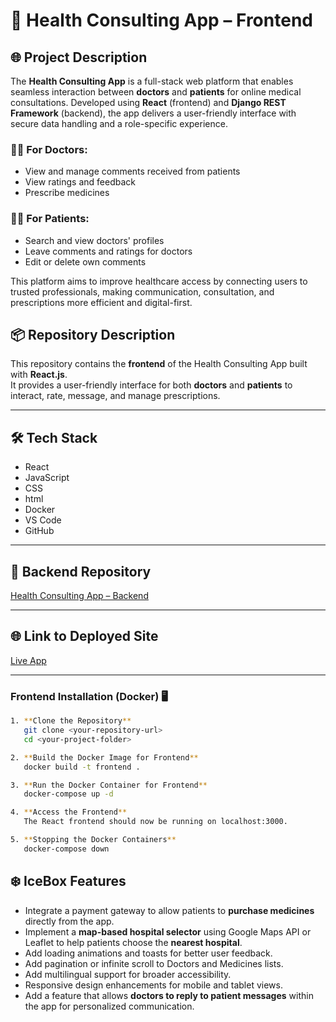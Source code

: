 # 🏥 Health Consulting App – Frontend

## 🌐 Project Description

The **Health Consulting App** is a full-stack web platform that enables seamless interaction between **doctors** and **patients** for online medical consultations. Developed using **React** (frontend) and **Django REST Framework** (backend), the app delivers a user-friendly interface with secure data handling and a role-specific experience.

### 👨‍⚕️ For Doctors:
- View and manage comments received from patients
- View ratings and feedback
- Prescribe medicines

### 🧑‍💼 For Patients:
- Search and view doctors' profiles
- Leave comments and ratings for doctors
- Edit or delete own comments

This platform aims to improve healthcare access by connecting users to trusted professionals, making communication, consultation, and prescriptions more efficient and digital-first.

## 📦 Repository Description
This repository contains the **frontend** of the Health Consulting App built with **React.js**.  
It provides a user-friendly interface for both **doctors** and **patients** to interact, rate, message, and manage prescriptions.

---

## 🛠 Tech Stack

- React
- JavaScript
- CSS 
- html
- Docker
- VS Code
- GitHub


---

## 🔗 Backend Repository
[Health Consulting App – Backend](https://github.com/Ahad-amj/backend-health-consulting)

---

## 🌐 Link to Deployed Site
[Live App](http://localhost:5173/)

---

### Frontend Installation (Docker) 🖥️

```bash
1. **Clone the Repository**  
   git clone <your-repository-url>  
   cd <your-project-folder>

2. **Build the Docker Image for Frontend**  
   docker build -t frontend .

3. **Run the Docker Container for Frontend**  
   docker-compose up -d

4. **Access the Frontend**  
   The React frontend should now be running on localhost:3000.

5. **Stopping the Docker Containers**  
   docker-compose down
```

## ❄️ IceBox Features

- Integrate a payment gateway to allow patients to **purchase medicines** directly from the app.
- Implement a **map-based hospital selector** using Google Maps API or Leaflet to help patients choose the **nearest hospital**.
- Add loading animations and toasts for better user feedback.
- Add pagination or infinite scroll to Doctors and Medicines lists.
- Add multilingual support for broader accessibility.
- Responsive design enhancements for mobile and tablet views.
- Add a feature that allows **doctors to reply to patient messages** within the app for personalized communication.
